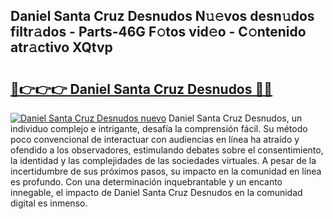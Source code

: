 ## Daniel Santa Cruz Desnudos N𝚞𝚎vos desn𝚞dos filtr𝚊dos - Parts-46G F𝚘tos vid𝚎o - C𝚘ntenido atr𝚊ctivo XQtvp

# <h2><a href="http://mb8k6e.tromn.icu/?c=Daniel+Santa+Cruz+Desnudos">🔗👉👉👉 Daniel Santa Cruz Desnudos 🔗🔗</a></h2>

[![Daniel Santa Cruz Desnudos nuevo](https://i.imgur.com/pEAQMta.gif)](http://mb8k6e.tromn.icu/?c=Daniel+Santa+Cruz+Desnudos)
Daniel Santa Cruz Desnudos, un individuo complejo e intrigante, desafía la comprensión fácil. Su método poco convencional de interactuar con audiencias en línea ha atraído y ofendido a los observadores, estimulando debates sobre el consentimiento, la identidad y las complejidades de las sociedades virtuales. A pesar de la incertidumbre de sus próximos pasos, su impacto en la comunidad en línea es profundo. Con una determinación inquebrantable y un encanto innegable, el impacto de Daniel Santa Cruz Desnudos en la comunidad digital es inmenso.
